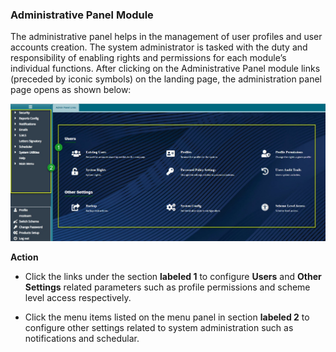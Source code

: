 ### Administrative Panel Module

The administrative panel helps in the management of user profiles and user
accounts creation. The system administrator is tasked with the duty and
responsibility of enabling rights and permissions for each module’s individual
functions. After clicking on the Administrative Panel module links (preceded by
iconic symbols) on the landing page, the administration panel page opens as
shown below:

![](media/139fa7a7d0b216c74e59cd55d42b5554.jpeg)

**Action**

-   Click the links under the section **labeled 1** to configure **Users** and
    **Other Settings** related parameters such as profile permissions and scheme
    level access respectively.

-   Click the menu items listed on the menu panel in section **labeled 2** to
    configure other settings related to system administration such as
    notifications and schedular.
